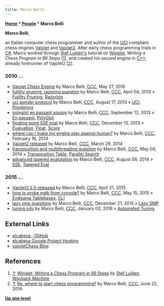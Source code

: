 ```yaml
---
title: Marco Belli
---
```

**[Home](Home "Home") \* [People](People "People") \* Marco Belli**


**Marco Belli**,  

an Italian computer chess programmer and author of the [UCI](UCI "UCI") compliant chess engines [Vajolet](Vajolet "Vajolet") and [Vajolet2](Vajolet#2 "Vajolet"). 
After early chess programming trials in [C#](C_sharp "C sharp"), Marco worked through [Stef Luijten's](index.php?title=Stef_Luijten&action=edit&redlink=1 "Stef Luijten (page does not exist)") tutorial on [Winglet](Winglet "Winglet"), *Writing a Chess Program in 99 Steps* <a id="cite-note-1" href="#cite-ref-1">[1]</a>, and created his second engine in [C++](Cpp "Cpp"), already forerunner of Vajolet2 <a id="cite-note-2" href="#cite-ref-2">[2]</a>.



### 2010 ...


* [Vajolet Chess Engine](http://www.talkchess.com/forum/viewtopic.php?t=34545) by Marco Belli, [CCC](CCC "CCC"), May 27, 2010
* [futility pruning, razoring question](http://www.talkchess.com/forum/viewtopic.php?t=43165) by Marco Belli, [CCC](CCC "CCC"), April 04, 2012 » [Futility Pruning](Futility_Pruning "Futility Pruning"), [Razoring](Razoring "Razoring")
* [uci ponder protocol](http://www.talkchess.com/forum/viewtopic.php?t=48996) by Marco Belli, [CCC](CCC "CCC"), August 17, 2013 » [UCI](UCI "UCI"), [Pondering](Pondering "Pondering")
* [polyglot en passant square](http://www.talkchess.com/forum/viewtopic.php?t=49316) by Marco Belli, [CCC](CCC "CCC"), September 12, 2013 » [En passant](En_passant "En passant"), [PolyGlot](PolyGlot "PolyGlot")
* [floating point SSE eval](http://www.talkchess.com/forum/viewtopic.php?t=50472) by Marco Belli, [CCC](CCC "CCC"), December 13, 2013 » [Evaluation](Evaluation "Evaluation"), [Float](Float "Float"), [Score](Score "Score")
* [where can I make my engine play against human?](http://www.talkchess.com/forum/viewtopic.php?t=51302) by Marco Belli, [CCC](CCC "CCC"), February 16, 2014
* [Vajolet2 released](http://www.talkchess.com/forum/viewtopic.php?t=51786) by Marco Belli, [CCC](CCC "CCC"), March 29, 2014
* [transposition and multithreading question](http://www.talkchess.com/forum/viewtopic.php?t=52226) by Marco Belli, [CCC](CCC "CCC"), May 04, 2014 » [Transposition Table](Transposition_Table "Transposition Table"), [Parallel Search](Parallel_Search "Parallel Search")
* [advanced tapered evalutation](http://www.talkchess.com/forum/viewtopic.php?t=53220) by Marco Belli, [CCC](CCC "CCC"), August 08, 2014 » [SSE](SSE "SSE"), [Tapered Eval](Tapered_Eval "Tapered Eval")


### 2015 ...


* [Vajolet2 2.0 released](http://www.talkchess.com/forum/viewtopic.php?t=56086) by Marco Belli, [CCC](CCC "CCC"), April 21, 2015
* [how to probe egtb from console?](http://www.talkchess.com/forum/viewtopic.php?t=56363) by Marco Belli, [CCC](CCC "CCC"), May 15, 2015 » [Endgame Tablebases](Endgame_Tablebases "Endgame Tablebases"), [CLI](CLI "CLI")
* [lazy smp questions](http://www.talkchess.com/forum/viewtopic.php?t=58645) by Marco Belli, [CCC](CCC "CCC"), December 21, 2015 » [Lazy SMP](Lazy_SMP "Lazy SMP")
* [tuning info](http://www.talkchess.com/forum/viewtopic.php?t=66221) by Marco Belli, [CCC](CCC "CCC"), January 03, 2018 » [Automated Tuning](Automated_Tuning "Automated Tuning")


## External Links


* [elcabesa · GitHub](https://github.com/elcabesa)
* [elcabesa Google Project Hosting](https://code.google.com/u/elcabesa/)
* [vajoletChess Blog](http://vajoletchess.blogspot.it/)


## References


1. <a id="cite-ref-1" href="#cite-note-1">↑</a> [Winglet, Writing a Chess Program in 99 Steps](http://web.archive.org/web/20120621100214/http://www.sluijten.com/winglet/) by [Stef Luijten](index.php?title=Stef_Luijten&action=edit&redlink=1 "Stef Luijten (page does not exist)"), [Wayback Machine](https://en.wikipedia.org/wiki/Wayback_Machine)
2. <a id="cite-ref-2" href="#cite-note-2">↑</a> [Re: where to start chess programming?](http://www.talkchess.com/forum/viewtopic.php?t=52709&start=18) by Marco Belli, [CCC](CCC "CCC"), June 22, 2014

**[Up one level](People "People")**







 
